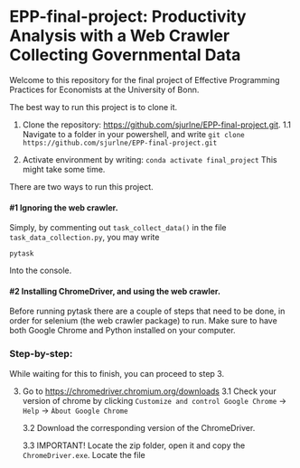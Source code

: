 # EPP-final-project: Productivity Analysis with a Web Crawler Collecting Governmental Data
Welcome to this repository for the final project of Effective Programming Practices for Economists at the University of Bonn.

The best way to run this project is to clone it. 

1. Clone the repository: https://github.com/sjurlne/EPP-final-project.git. 
    1.1 Navigate to a folder in your powershell, and write 
    ```git clone https://github.com/sjurlne/EPP-final-project.git```

2. Activate environment by writing: 
    ```conda activate final_project``` 
    This might take some time.

There are two ways to run this project.

#### #1 Ignoring the web crawler.

Simply, by commenting out ```task_collect_data()``` in the file ```task_data_collection.py```, you may write

```pytask```

Into the console.

#### #2 Installing ChromeDriver, and using the web crawler.

Before running pytask there are a couple of steps that need to be done, in order for selenium (the web crawler package) to run. Make sure to have both Google Chrome and Python installed on your computer.

### Step-by-step:

While waiting for this to finish, you can proceed to step 3.

3. Go to https://chromedriver.chromium.org/downloads
    3.1 Check your version of chrome by clicking 
        ```Customize and control Google Chrome``` -> ```Help``` -> ```Àbout Google Chrome```

    3.2 Download the corresponding version of the ChromeDriver.

    3.3 IMPORTANT! Locate the zip folder, open it and copy the ```ChromeDriver.exe```. Locate the file